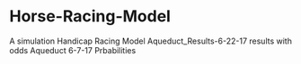 # Horse-Racing-Model
A simulation Handicap Racing Model
Aqueduct_Results-6-22-17 results with odds
Aqueduct 6-7-17 Prbabilities
